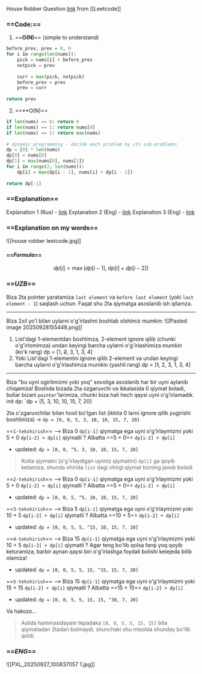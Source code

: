 House Robber Question [link](https://leetcode.com/problems/house-robber/) from [[Leetcode]]

### ==**Code:**==

1) ==**O(N)**== (simple to understand)
```python
before_prev, prev = 0, 0  
for i in range(len(nums)):  
    pick = nums[i] + before_prev  
    notpick = prev  
  
    curr = max(pick, notpick)  
    before_prev = prev  
    prev = curr  
  
return prev
```

2)  ==**O(N)==
```python
if len(nums) == 0: return 0  
if len(nums) == 1: return nums[0]  
if len(nums) == 2: return max(nums)  
  
# dynamic programming - decide each problem by its sub-problems:  
dp = [0] * len(nums)  
dp[0] = nums[0]  
dp[1] = max(nums[0], nums[1])  
for i in range(2, len(nums)):  
    dp[i] = max(dp[i - 1], nums[i] + dp[i - 2])  
  
return dp[-1]
```

### ==**Explanation**==

Explanation 1 (Rus) - [link](https://www.youtube.com/watch?v=br-LlFfhHbQ)
Explanation 2 (Eng) - [link](https://www.youtube.com/watch?v=kIII1uT6F8Y)
Explanation 3 (Eng) - [link](https://www.youtube.com/watch?v=73r3KWiEvyk)

### ==Explanation on my words==

![[house robber leetcode.jpg]] 

#### ==*Formula*==
$$
dp[i] = \max(dp[i - 1], \; dp[i] + dp[i - 2])
$$

### ==*UZB*==
Biza 2ta pointer yaratamiza `last element` va `before last element` (yoki `last element - 1`) saqlash uchun. Faqat shu 2ta qiymatga asoslanib ish qilamza. 

---
Biza 2xil yo'l bilan uylarni o'g'irlashni boshlab olshimiz mumkin:
![[Pasted image 20250928155448.png]]
1) List'dagi 1-elementdan boshlimza, 2-element ignore qilib (chunki o'g'irlomimza) undan keyingi barcha uylarni o'g'irlashimiza mumkin (ko'k rang)
	dp = [1, ~~2~~, 3, 1, 3, 4]
2) Yoki List'dagi 1-elementni ignore qilib 2-element va undan keyingi barcha uylarni  o'g'irlashimza mumkin (yashil rang)
	dp = [~~1~~, 2, 3, 1, 3, 4]


---
Biza "bu uyni ogirlimizmi yoki yoq" sovoliga asoslanib har bir uyni aylanib chiqamiza!
Boshida bizada 2ta ozgaruvchi va ikkalasida 0 qiymat boladi, bullar bizani `pointer`'larimiza, chunki biza hali hech qaysi uyni o'g'irlamadik.
init dp: `dp = [5, 3, 10, 10, 15, 7, 20]

2ta o'zgaruvchilar bilan hosil bo'lgan list (ikkita 0 larni ignore qilib yugirishi boshlimiza) -> `dp = [0, 0, 5, 3, 10, 10, 15, 7, 20]`

==`1-tekshirish`== --> Biza  0 `dp[i-1]` qiymatga ega uyni o'g'irlaymizmi yoki 5 + 0 `dp[i-2] + dp[i]` qiymatli ? 
	Albatta ==5 + 0== `dp[i-2] + dp[i]`
- updated: `dp = [0, 0, ^5, 3, 10, 10, 15, 7, 20]`

> Kotta qiymatni (o'g'irlaydigan uyimiz qiymatini) `dp[i]` ga qoyib ketamiza, shunda ohirida `list` dagi ohirgi qiymat bizning javob boladi

==`2-tekshirish`== --> Biza  0 `dp[i-1]` qiymatga ega uyni o'g'irlaymizmi yoki 5 + 0 `dp[i-2] + dp[i]` qiymatli ?
	Albatta ==5 + 0== `dp[i-2] + dp[i]`
- updated: `dp = [0, 0, 5, ^5, 10, 10, 15, 7, 20]`

==`3-tekshirish`== --> Biza  5 `dp[i-1]` qiymatga ega uyni o'g'irlaymizmi yoki 10 + 5 `dp[i-2] + dp[i]` qiymatli ? 
	Albatta ==10 + 5== `dp[i-2] + dp[i]`
* updated: `dp = [0, 0, 5, 5, ^15, 10, 15, 7, 20]`

==`4-tekshirish`== --> Biza  15 `dp[i-1]` qiymatga ega uyni o'g'irlaymizmi yoki 10 + 5 `dp[i-2] + dp[i]` qiymatli ? 
	Agar teng bo'lib qolsa farqi yoq qoyib keturamiza, barbir aynan qaysi biri o'g'irlashga foydali bolishi kelejeda bilib olamiza!
* updated: `dp = [0, 0, 5, 5, 15, ^15, 15, 7, 20]`

==`5-tekshirish`== --> Biza  15 `dp[i-1]` qiymatga ega uyni o'g'irlaymizmi yoki 15 + 15 `dp[i-2] + dp[i]` qiymatli ? 
	Albatta ==15 + 15== `dp[i-2] + dp[i]`
* updated: `dp = [0, 0, 5, 5, 15, 15, ^30, 7, 20]`

Va hakozo...

> Aslida hammasidayam tepadaka `[0, 0, 5, 5, 15, 15]` bita qiymatadan 2tadan bolmaydi, shunchaki shu misolda shunday bo'lib qoldi.

### ==*ENG*==



![[PXL_20250927_100837057 1.jpg]]

[^1]: 
